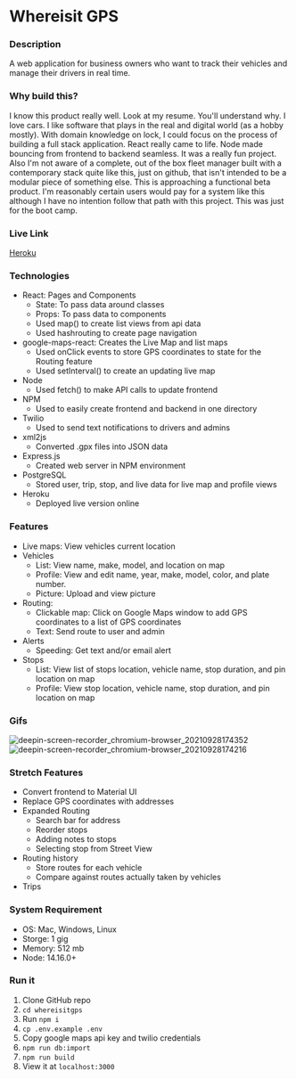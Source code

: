 # Whereisit GPS

### Description 
A web application for business owners who want to track their vehicles and manage their drivers in real time. 

### Why build this?
I know this product really well. Look at my resume. You'll understand why. I love cars. I like software that plays in the real and digital world (as a hobby mostly). With domain knowledge on lock, I could focus on the process of building a full stack application. React really came to life. Node made bouncing from frontend to backend seamless. It was a really fun project. Also I'm not aware of a complete, out of the box fleet manager built with a contemporary stack quite like this, just on github, that isn't intended to be a modular piece of something else. This is approaching a functional beta product. I'm reasonably certain users would pay for a system like this although I have no intention follow that path with this project. This was just for the boot camp. 

### Live Link 
[Heroku](https://whereisitgps.herokuapp.com/?)

### Technologies
* React: Pages and Components 
  * State: To pass data around classes
  * Props: To pass data to components
  * Used map() to create list views from api data
  * Used hashrouting to create page navigation
* google-maps-react: Creates the Live Map and list maps
  * Used onClick events to store GPS coordinates to state for the Routing feature
  * Used setInterval() to create an updating live map 
* Node
  * Used fetch() to make API calls to update frontend 
* NPM
  * Used to easily create frontend and backend in one directory
* Twilio
  * Used to send text notifications to drivers and admins
* xml2js
  * Converted .gpx files into JSON data
* Express.js
  * Created web server in NPM environment 
* PostgreSQL
  * Stored user, trip, stop, and live data for live map and profile views
* Heroku
  * Deployed live version online

### Features
* Live maps: View vehicles current location
* Vehicles
  * List: View name, make, model, and location on map
  * Profile: View and edit name, year, make, model, color, and plate number. 
  * Picture: Upload and view picture 
* Routing: 
  * Clickable map: Click on Google Maps window to add GPS coordinates to a list of GPS coordinates
  * Text: Send route to user and admin
* Alerts
  * Speeding: Get text and/or email alert 
* Stops
  * List: View list of stops location, vehicle name, stop duration, and pin location on map
  * Profile: View stop location, vehicle name, stop duration, and pin location on map

### Gifs
![deepin-screen-recorder_chromium-browser_20210928174352](https://user-images.githubusercontent.com/11698908/135184255-62c4ceeb-4d96-4d9b-99a1-efa9249d12a7.gif)
![deepin-screen-recorder_chromium-browser_20210928174216](https://user-images.githubusercontent.com/11698908/135184257-6bb8801b-7f5d-42e1-8c27-e9c862965a8d.gif)

### Stretch Features
* Convert frontend to Material UI
* Replace GPS coordinates with addresses
* Expanded Routing 
  * Search bar for address 
  * Reorder stops
  * Adding notes to stops
  * Selecting stop from Street View
* Routing history
  * Store routes for each vehicle 
  * Compare against routes actually taken by vehicles 
* Trips 

### System Requirement 
* OS: Mac, Windows, Linux
* Storge: 1 gig
* Memory: 512 mb
* Node: 14.16.0+

### Run it 
1. Clone GitHub repo 
2. `cd whereisitgps`
3. Run `npm i`
4. `cp .env.example .env`
5. Copy google maps api key and twilio credentials
6. `npm run db:import`
7. `npm run build`
8. View it at `localhost:3000`
